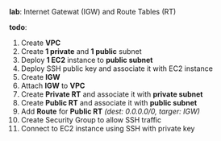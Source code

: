 **lab**: Internet Gatewat (IGW) and Route Tables (RT)

**todo**:
1. Create **VPC** 
2. Create **1 private** and **1 public** subnet
3. Deploy **1 EC2** instance to **public subnet**
4. Deploy SSH public key and associate it with EC2 instance
5. Create **IGW**
6. Attach **IGW** to **VPC**
7. Create **Private RT** and associate it with **private subnet**
8. Create **Public RT** and associate it with **public subnet**
9. Add **Route** for **Public RT** *(dest: 0.0.0.0/0, targer: IGW)*
10. Create Security Group to allow SSH traffic
11. Connect to EC2 instance using SSH with private key